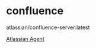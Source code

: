 # confluence

atlassian/confluence-server:latest

[Atlassian Agent](https://github.com/pengzhile/atlassian-agent)
